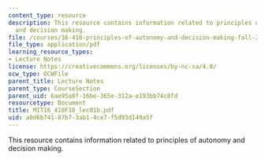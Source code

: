 ```yaml
---
content_type: resource
description: This resource contains information related to principles of autonomy
  and decision making.
file: /courses/16-410-principles-of-autonomy-and-decision-making-fall-2010/a0d6b74187b73ab14ce7f5d93d149a5f_MIT16_410F10_lec01b.pdf
file_type: application/pdf
learning_resource_types:
- Lecture Notes
license: https://creativecommons.org/licenses/by-nc-sa/4.0/
ocw_type: OCWFile
parent_title: Lecture Notes
parent_type: CourseSection
parent_uid: 6ae95a6f-16be-365e-312a-e193bb74c8fd
resourcetype: Document
title: MIT16_410F10_lec01b.pdf
uid: a0d6b741-87b7-3ab1-4ce7-f5d93d149a5f
---
```

This resource contains information related to principles of autonomy and decision making.